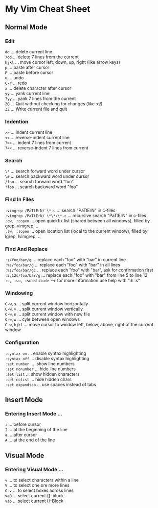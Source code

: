 # My Vim Cheat Sheet

## Normal Mode
### Edit
`dd` ... delete current line  
`7dd` ... delete 7 lines from the current  
`hjkl` ... move cursor left, down, up, right (like arrow keys)  
`p` ... paste after cursor  
`P` ... paste before cursor  
`u` ... undo  
`C-r` ... redo  
`x` ... delete character after cursor  
`yy` ... yank current line  
`7yy` ... yank 7 lines from the current  
`ZQ` ... Quit without checking for changes (like :q!)  
`ZZ` ... Write current file and quit  
### Indention  
`>>` ... indent current line  
`<<` ... reverse-indent current line  
`7>>` ... indent 7 lines from current  
`7<<` ... reverse-indent 7 lines from current  
### Search  
`\*` ... search forward word under cursor  
`\#` ... search backward word under cursor  
`/foo` ... search forward word "foo"  
`?foo` ... search backward word "foo"  
### Find In Files  
`:vimgrep /PaTtErN/ \*.c` ... search "PaTtErN" in c-files  
`:vimgrep /PaTtErN/ \*\*/\*.c` ... recursive search "PaTtErN" in c-files  
`:cw, :copen` ... open quickfix list (shared between all windows), filled by grep, vimgrep, ...  
`:lw, :lopen` ... open location list (local to the current window), filled by lgrep, lvimgrep, ...  
### Find And Replace  
`:s/foo/bar/g` ... replace each "foo" with "bar" in current line  
`:%s/foo/bar/g` ... replace each "foo" with "bar" in all lines  
`:%s/foo/bar/gc` ... replace each "foo" with "bar", ask for confirmation first  
`:5,12s/foo/bar/g` ...	replace each "foo" with "bar" from line 5 to line 12  
`:s, :su, :substitude` --> for more information use help with ":h :s"  
### Windowing  
`C-w,s` ... split current window horizontally  
`C-w,v` ... split current window vertically  
`C-w,n` ... split current window with new file  
`C-w,w` ... cyle between open windows  
`C-w,hjkl` ... move cursor to window left, below, above, right of the current window  
### Configuration  
`:syntax on` ... enable syntax highlighting  
`:syntax off` ... disable syntax highlighting  
`:set number` ...  show line numbers  
`:set nonumber` ... hide line numbers  
`:set list` ...  show hidden characters  
`:set nolist` ... hide hidden chars  
`:set expandtab` ... use spaces instead of tabs  

## Insert Mode  
### Entering Insert Mode ...  
`i` ... before cursor  
`I` ... at the beginning of the line  
`a` ... after cursor  
`A` ... at the end of the line  

## Visual Mode  
### Entering Visual Mode ...  
`v` ... to select characters within a line  
`V` ... to select one ore more lines  
`C-v` ... to select boxes across lines  
`vaB` ... select current {}-block  
`vab` ... select current ()-Block  
